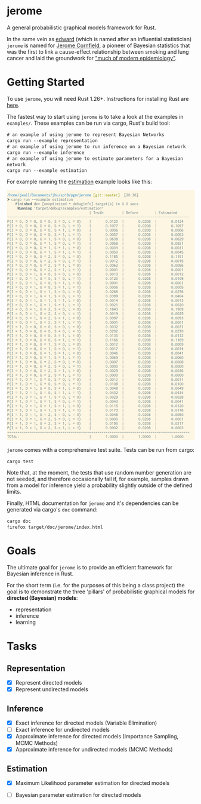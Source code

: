 # jerome
A general probabilistic graphical models framework for Rust.

In the same vein as [edward](http://edwardlib.org) (which is named after an influential statistician) `jerome` is named for [Jerome
Cornfield](https://en.wikipedia.org/wiki/Jerome_Cornfield), a pioneer of Bayesian statistics that was the first to link a cause-effect relationship
between smoking and lung cancer and laid the groundwork for ["much of modern epidemiology"](https://blogs.sas.com/content/iml/2013/03/18/biography-of-jerome-cornfield.html).

# Getting Started
To use `jerome`, you will need Rust 1.26+. Instructions for installing Rust are
[here](https://blog.rust-lang.org/2018/05/10/Rust-1.26.html). 

The fastest way to start using `jerome` is to take a look at the examples in `examples/`. These examples can be run via
cargo, Rust's build tool:

    # an example of using jerome to represent Bayesian Networks
    cargo run --example representation
    # an example of using jerome to run inference on a Bayesian network
    cargo run --example inference
    # an example of using jerome to estimate parameters for a Bayesian network
    cargo run --example estimation

For example running the [estimation](examples/estimation.rs) example looks like this:

![jerome](jerome.png)

`jerome` comes with a comprehensive test suite. Tests can be run from cargo:

    cargo test

Note that, at the moment, the tests that use random number generation are not seeded, and therefore occasionally fail
if, for example, samples drawn from a model for inference yield a probability slightly outside of the defined limits.

Finally, HTML documentation for `jerome` and it's dependencies can be generated via cargo's `doc` command:

    cargo doc
    firefox target/doc/jerome/index.html

# Goals
The ultimate goal for `jerome` is to provide an efficient framework for Bayesian inference in Rust.

For the short term (i.e. for the purposes of this being a class project) the goal is to demonstrate the three 'pillars'
of probabilistic graphical models for **directed (Bayesian) models**:
* representation
* inference
* learning

# Tasks
## Representation
- [x] Represent directed models
- [x] Represent undirected models

## Inference
- [x] Exact inference for directed models (Variable Elimination)
- [ ] Exact inference for undirected models
- [x] Approximate inference for directed models (Importance Sampling, MCMC Methods)
- [x] Approximate inference for undirected models (MCMC Methods)

## Estimation
- [x] Maximum Likelihood parameter estimation for directed models
- [ ] Bayesian parameter estimation for directed models

